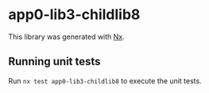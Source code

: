 # app0-lib3-childlib8

This library was generated with [Nx](https://nx.dev).

## Running unit tests

Run `nx test app0-lib3-childlib8` to execute the unit tests.

